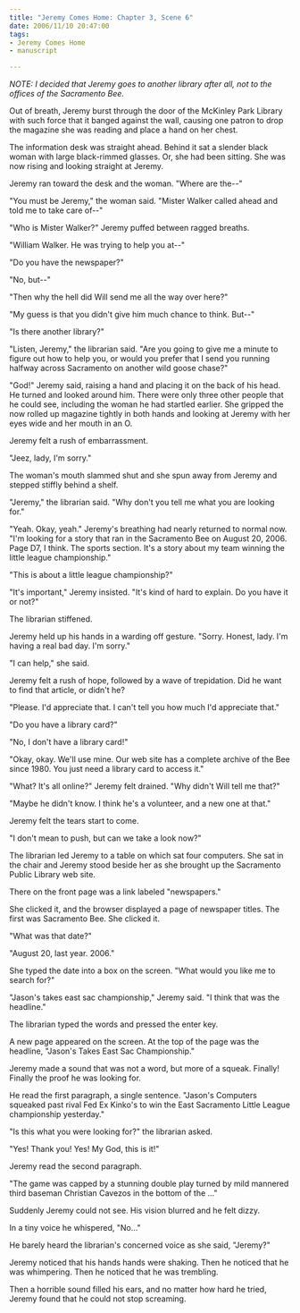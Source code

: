 ```yaml
--- 
title: "Jeremy Comes Home: Chapter 3, Scene 6"
date: 2006/11/10 20:47:00
tags: 
- Jeremy Comes Home
- manuscript

---
```


<em>NOTE:  I decided that Jeremy goes to another library after all, not to the offices of the Sacramento Bee.</em>

Out of breath, Jeremy burst through the door of the McKinley Park Library with such force that it banged against the wall, causing one patron to drop the magazine she was reading and place a hand on her chest.

The information desk was straight ahead.  Behind it sat a slender black woman with large black-rimmed glasses.  Or, she had been sitting.  She was now rising and looking straight at Jeremy.

Jeremy ran toward the desk and the woman.  "Where are the--"

"You must be Jeremy," the woman said.  "Mister Walker called ahead and told me to take care of--"

"Who is Mister Walker?" Jeremy puffed between ragged breaths.

"William Walker.  He was trying to help you at--"

"Do you have the newspaper?"

"No, but--"

"Then why the hell did Will send me all the way over here?"

"My guess is that you didn't give him much chance to think.  But--"

"Is there another library?"

"Listen, Jeremy," the librarian said.  "Are you going to give me a minute to figure out how to help you, or would you prefer that I send you running halfway across Sacramento on another wild goose chase?"

"God!" Jeremy said, raising a hand and placing it on the back of his head.  He turned and looked around him.  There were only three other people that he could see, including the woman he had startled earlier.  She gripped the now rolled up magazine tightly in both hands and looking at Jeremy with her eyes wide and her mouth in an O.

Jeremy felt a rush of embarrassment.

"Jeez, lady, I'm sorry."

The woman's mouth slammed shut and she spun away from Jeremy and stepped stiffly behind a shelf.

"Jeremy," the librarian said.  "Why don't you tell me what you are looking for."

"Yeah.  Okay, yeah."  Jeremy's breathing had nearly returned to normal now.  "I'm looking for a story that ran in the Sacramento Bee on August 20, 2006.  Page D7, I think.  The sports section.  It's a story about my team winning the little league championship."

"This is about a little league championship?"

"It's important," Jeremy insisted.  "It's kind of hard to explain.  Do you have it or not?"

The librarian stiffened.

Jeremy held up his hands in a warding off gesture.  "Sorry.  Honest, lady.  I'm having a real bad day.  I'm sorry."

"I can help," she said.

Jeremy felt a rush of hope, followed by a wave of trepidation.  Did he want to find that article, or didn't he?

"Please.  I'd appreciate that.  I can't tell you how much I'd appreciate that."

"Do you have a library card?"

"No, I don't have a library card!"

"Okay, okay.  We'll use mine.  Our web site has a complete archive of the Bee since 1980.  You just need a library card to access it."

"What?  It's all online?"  Jeremy felt drained.  "Why didn't Will tell me that?"

"Maybe he didn't know.  I think he's a volunteer, and a new one at that."

Jeremy felt the tears start to come.

"I don't mean to push, but can we take a look now?"

The librarian led Jeremy to a table on which sat four computers.  She sat in the chair and Jeremy stood beside her as she brought up the Sacramento Public Library web site.

There on the front page was a link labeled "newspapers."

She clicked it, and the browser displayed a page of newspaper titles.  The first was Sacramento Bee.  She clicked it.

"What was that date?"

"August 20, last year.  2006."

She typed the date into a box on the screen.  "What would you like me to search for?"

"Jason's takes east sac championship," Jeremy said.  "I think that was the headline."

The librarian typed the words and pressed the enter key.

A new page appeared on the screen.  At the top of the page was the headline, "Jason's Takes East Sac Championship."

Jeremy made a sound that was not a word, but more of a squeak.  Finally!  Finally the proof he was looking for.

He read the first paragraph, a single sentence.  "Jason's Computers squeaked past rival Fed Ex Kinko's to win the East Sacramento Little League championship yesterday."

"Is this what you were looking for?" the librarian asked.

"Yes!  Thank you!  Yes!  My God, this is it!"

Jeremy read the second paragraph.

"The game was capped by a stunning double play turned by mild mannered third baseman Christian Cavezos in the bottom of the ..."

Suddenly Jeremy could not see.  His vision blurred and he felt dizzy.

In a tiny voice he whispered, "No..."

He barely heard the librarian's concerned voice as she said, "Jeremy?"

Jeremy noticed that his hands hands were shaking.  Then he noticed that he was whimpering.  Then he noticed that he was trembling.

Then a horrible sound filled his ears, and no matter how hard he tried, Jeremy found that he could not stop screaming.
